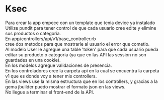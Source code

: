 <h1>Ksec</h1>
<p>Para crear la app empece con un template que tenia device ya instalado <br>Utilize pundit para tener control de que cada usuario cree edite y elimine sus productos o categoría.<br>En app/controllers/api/v1/base_controller.rb <br>
cree dos metodos para que mostrarle al usuario el error que cometio.<br>Al modelo User le agregue una table 'token' para que cada usuario pueda editar su producto o categoria (ya que en las API las session no son guardades en una cookie).<br>En los modelos agregue validaciones de presencia.<br>En los controladores cree la carpeta api en la cual se encuentra la carpeta v1 que es donde voy a tener mis controllers.<br>En las views use la misma estructura que en los controllers, y gracias a la gema jbuilder puedo mostrar el formato json en las views.<br>No llegue a terminar el front-end de la API.<p>
